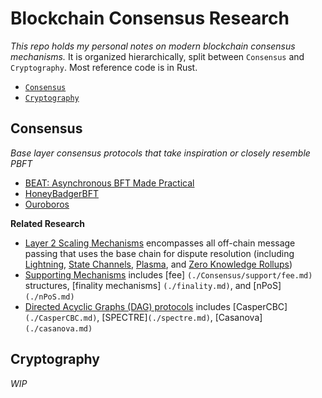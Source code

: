 # Blockchain Consensus Research

*This repo holds my personal notes on modern blockchain consensus mechanisms.* It is organized hierarchically, split between `Consensus` and `Cryptography`. Most reference code is in Rust.

* [`Consensus`](./Consensus/README.md)
* [`Cryptography`](./RealCrypto/README.md)

## Consensus

*Base layer consensus protocols that take inspiration or closely resemble PBFT*
* [BEAT: Asynchronous BFT Made Practical](./Consensus/BEAT.md)
* [HoneyBadgerBFT](./HoneyBadgerBFT.md)
* [Ouroboros](./Ouroboros.md)

**Related Research**
* [Layer 2 Scaling Mechanisms](./Consensus/L2) encompasses all off-chain message passing that uses the base chain for dispute resolution (including [Lightning](./Consensus/L2/lightning.md), [State Channels](./Consensus/L2/statechannel.md), [Plasma](./Consensus/L2/plasma.md), and [Zero Knowledge Rollups](./rollups.md))
* [Supporting Mechanisms](./Consensus/Support) includes [fee] `(./Consensus/support/fee.md)` structures, [finality mechanisms] `(./finality.md)`, and [nPoS] `(./nPoS.md)`
* [Directed Acyclic Graphs (DAG) protocols](./Consensus/DAG) includes [CasperCBC] `(./CasperCBC.md)`, [SPECTRE]`(./spectre.md)`, [Casanova] `(./casanova.md)`

## Cryptography

*WIP*

